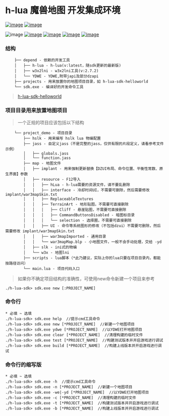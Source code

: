 # h-lua 魔兽地图 开发集成环境

[![image](https://img.shields.io/badge/English-EN_US-blue.svg)](https://github.com/hunzsig-warcraft3/h-lua-sdk/blob/main/README_EN-US.md)
[![image](https://img.shields.io/badge/繁体中文-ZH_TW-blue.svg)](https://github.com/hunzsig-warcraft3/h-lua-sdk/blob/main/README_ZH-TW.md)

![image](https://img.shields.io/badge/license-MIT-blue.svg)
[![image](https://img.shields.io/badge/doc-技术文档-blue.svg)](http://wenku.hunzsig.org/?_=_6_34)
[![image](https://img.shields.io/badge/hLua-v2.alpha-orange.svg)](https://github.com/hunzsig-warcraft3/h-lua)
[![image](https://img.shields.io/badge/Author-hunzsig-red.svg)](https://www.hunzsig.com)
[![image](https://img.shields.io/badge/QQ-325338043-green.svg)](https://qm.qq.com/cgi-bin/qm/qr?k=NYlOpKUo9vEUQ3gN_UBvRUci9avq0tqB&jump_from=webapi)

### 结构
```
    ├── depend - 依赖的开发工具
    │   ├── h-lua - h-lua(v:latest，随sdk更新的最新版)
    │   ├── w3x2lni - w3x2lni工具(v:2.7.2)
    │   └── YDWE - YDWE,附带japi及部分dzapi
    ├── projects - 用来放置你的地图项目目录，如 h-lua-sdk-helloworld
    └── sdk.exe - 编译好的开发命令工具
```
> [h-lua-sdk-helloworld](https://github.com/hunzsig-warcraft3/h-lua-sdk-helloworld)

### 项目目录用来放置地图项目
> 一个正规的项目应该包括以下结构
```
    └── project_demo - 项目目录
        ├── hslk - 用来编写 hslk lua 物编配置
        ├── jass - 自定义jass（不是完整的jass，仅供有限的片段定义，请看参考文件示例）
        │   ├── globals.jass
        │   └── function.jass
        ├── map - 地图文件
        │   ├── implant - 用来强制更新替换【DZUI布局、命令位置、平衡性常数、原生界面】参数
        │   ├── resource - F12导入
        │   │   ├── hLua - h-lua需要的资源文件，请不要乱删除
        │   │   ├── interface - 冷却时间UI，不需要可删除，然后需要修改 implant/war3mapSkin.txt
        │   │   ├── ReplaceableTextures
        │   │   ├── TerrainArt - 地形贴图，不需要可直接删除
        │   │   │   ├── Cliff - 悬崖贴图，不需要可直接删除
        │   │   │   ├── CommandButtonsDisabled - 暗图标目录
        │   │   │   └── selection - 选择圈，不需要可直接删除
        │   │   ├── UI - 命令等系统图形的修改（不包括dzui）不需要可删除，然后需要修改 implant/war3mapSkin.txt
        │   │   ├── war3mapImported - 通用目录
        │   │   └── war3mapMap.blp - 小地图文件，一般不会手动处理，交给 -yd
        │   ├── slk - ini式的物编
        │   └── w3x - 地图lni
        ├── scripts - lua脚本（*此乃建议，实际上你的lua只要在项目目录内，都能按路径访问）
        └── main.lua - 项目代码入口
```
> 如果你不确定项目结构的准确性，可使用new命令新建一个项目来参考
```
./h-lua-sdk> sdk.exe new [:PROJECT_NAME]
```

### 命令行
```
* 必填 ~ 选填
./h-lua-sdk> sdk.exe help  //提示cmd工具命令
./h-lua-sdk> sdk.exe new [*PROJECT_NAME]  //新建一个地图项目
./h-lua-sdk> sdk.exe ydwe [*PROJECT_NAME]  //以YDWE打开地图项目
./h-lua-sdk> sdk.exe clear [*PROJECT_NAME]  //清理构建的临时文件
./h-lua-sdk> sdk.exe test [*PROJECT_NAME]  //构建测试版本并开启游戏进行调试
./h-lua-sdk> sdk.exe build [*PROJECT_NAME]  //构建上线版本并开启游戏进行调试
```

### 命令行的缩写版
```
* 必填 ~ 选填
./h-lua-sdk> sdk.exe -h  //提示cmd工具命令
./h-lua-sdk> sdk.exe -n [*PROJECT_NAME]  //新建一个地图项目
./h-lua-sdk> sdk.exe -we|-yd [*PROJECT_NAME]  //以YDWE打开地图项目
./h-lua-sdk> sdk.exe -c [*PROJECT_NAME]  //清理构建的临时文件
./h-lua-sdk> sdk.exe -t [*PROJECT_NAME]  //构建测试版本并开启游戏进行调试
./h-lua-sdk> sdk.exe -b [*PROJECT_NAME]  //构建上线版本并开启游戏进行调试
```
